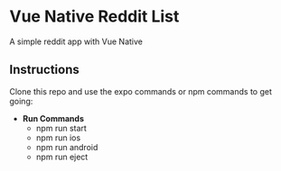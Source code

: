 # Vue Native Reddit List

A simple reddit app with Vue Native

## Instructions

Clone this repo and use the expo commands or npm commands to get going:

* **Run Commands**
  * npm run start
  * npm run ios
  * npm run android
  * npm run eject

